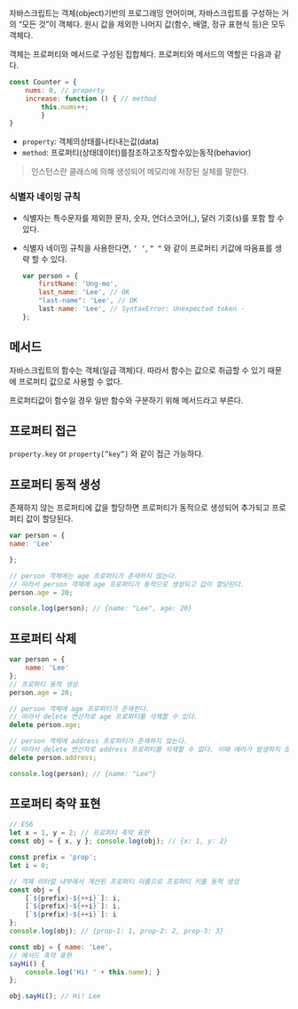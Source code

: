 자바스크립트는 객체(object)기반의 프로그래밍 언어이며, 자바스크립트를 구성하는 거의 “모든 것”이 객체다.
원시 값을 제외한 나머지 값(함수, 배열, 정규 표현식 등)은 모두 객체다.

객체는 프로퍼티와 메서드로 구성된 집합체다. 프로퍼티와 메서드의 역할은 다음과 같다.

```jsx
const Counter = {
	nums: 0, // property
	increase: function () { // method
		this.nums++;
		}
}
```

- `property`: 객체의상태를나타내는값(data)
- `method`: 프로퍼티(상태데이터)를참조하고조작할수있는동작(behavior)

> 인스턴스란 클래스에 의해 생성되어 메모리에 저장된 실체를 말한다.
> 

### 식별자 네이밍 규칙

- 식별자는 특수문자를 제외한 문자, 숫자, 언더스코어(_), 달러 기호(`$`)를 포함 할 수 있다.
- 식별자 네이밍 규칙을 사용한다면, `‘ ‘`, `“ “` 와 같이 프로퍼티 키값에 따옴표를 생략 할 수 있다.
    
    ```jsx
    var person = {
    	firstName: 'Ung-mo',
    	last_name: 'Lee', // OK
    	"last-name": 'Lee', // OK
    	last-name: 'Lee', // SyntaxError: Unexpected token -
    };
    ```
    

## 메서드

자바스크립트의 함수는 객체(일급 객체)다. 따라서 함수는 값으로 취급할 수 있기 때문에 프로퍼티 값으로 사용할 수 없다.

프로퍼티값이 함수일 경우 일반 함수와 구분하기 위해 메서드라고 부른다.

## 프로퍼티 접근

`property.key` or `property[”key”]` 와 같이 접근 가능하다.

## 프로퍼티 동적 생성

존재하지 않는 프로퍼티에 값을 할당하면 프로퍼티가 동적으로 생성되어 추가되고 프로퍼티 값이 할당된다.

```jsx
var person = {
name: 'Lee'

};

// person 객체에는 age 프로퍼티가 존재하지 않는다.
// 따라서 person 객체에 age 프로퍼티가 동적으로 생성되고 값이 할당된다.
person.age = 20;

console.log(person); // {name: "Lee", age: 20}
```

## 프로퍼티 삭제

```jsx
var person = {
	name: 'Lee'
};
// 프로퍼티 동적 생성 
person.age = 20;

// person 객체에 age 프로퍼티가 존재한다.
// 따라서 delete 연산자로 age 프로퍼티를 삭제할 수 있다.
delete person.age;

// person 객체에 address 프로퍼티가 존재하지 않는다.
// 따라서 delete 연산자로 address 프로퍼티를 삭제할 수 없다. 이때 에러가 발생하지 않는다.
delete person.address;

console.log(person); // {name: "Lee"}
```

## 프로퍼티 축약 표현

```jsx
// ES6
let x = 1, y = 2; // 프로퍼티 축약 표현
const obj = { x, y }; console.log(obj); // {x: 1, y: 2}

const prefix = 'prop';
let i = 0;

// 객체 리터럴 내부에서 계산된 프로퍼티 이름으로 프로퍼티 키를 동적 생성 
const obj = {
	[`${prefix}-${++i}`]: i,
	[`${prefix}-${++i}`]: i,
	[`${prefix}-${++i}`]: i
};
console.log(obj); // {prop-1: 1, prop-2: 2, prop-3: 3}

const obj = { name: 'Lee',
// 메서드 축약 표현 
sayHi() {
	console.log('Hi! ' + this.name); }
};

obj.sayHi(); // Hi! Lee
```